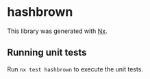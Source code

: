 # hashbrown

This library was generated with [Nx](https://nx.dev).

## Running unit tests

Run `nx test hashbrown` to execute the unit tests.
